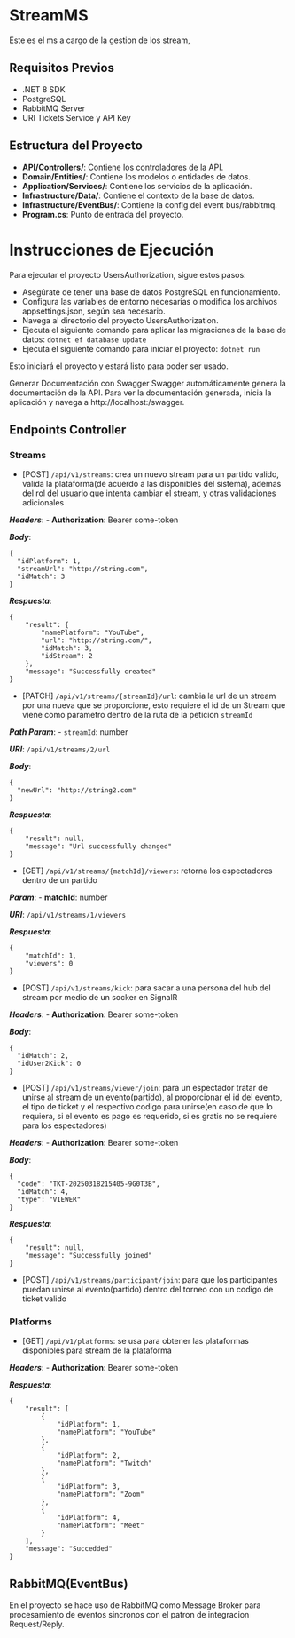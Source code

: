 # StreamMS
Este es el ms a cargo de la gestion de los stream, 


## Requisitos Previos
- .NET 8 SDK
- PostgreSQL
- RabbitMQ Server
- URI Tickets Service y API Key

## Estructura del Proyecto

- **API/Controllers/**: Contiene los controladores de la API.
- **Domain/Entities/**: Contiene los modelos o entidades de datos.
- **Application/Services/**: Contiene los servicios de la aplicación.
- **Infrastructure/Data/**: Contiene el contexto de la base de datos.
- **Infrastructure/EventBus/**: Contiene la config del event bus/rabbitmq.
- **Program.cs**: Punto de entrada del proyecto.


# Instrucciones de Ejecución
Para ejecutar el proyecto UsersAuthorization, sigue estos pasos:

- Asegúrate de tener una base de datos PostgreSQL en funcionamiento.
- Configura las variables de entorno necesarias o modifica los archivos appsettings.json, según sea necesario.
- Navega al directorio del proyecto UsersAuthorization.
- Ejecuta el siguiente comando para aplicar las migraciones de la base de datos: `dotnet ef database update`
- Ejecuta el siguiente comando para iniciar el proyecto: `dotnet run`

Esto iniciará el proyecto y estará listo para poder ser usado.

Generar Documentación con Swagger
Swagger automáticamente genera la documentación de la API. Para ver la documentación generada, inicia la aplicación y navega a http://localhost:<puerto>/swagger.


## Endpoints Controller

### Streams

- [POST] `/api/v1/streams`: crea un nuevo stream para un partido valido, valida la plataforma(de acuerdo a las disponibles del sistema), ademas del rol del usuario que intenta cambiar el stream, y otras validaciones adicionales

***Headers***:
    - **Authorization**: Bearer some-token

***Body***:
```
{
  "idPlatform": 1,
  "streamUrl": "http://string.com",
  "idMatch": 3
}
```

***Respuesta***:
```
{
    "result": {
        "namePlatform": "YouTube",
        "url": "http://string.com/",
        "idMatch": 3,
        "idStream": 2
    },
    "message": "Successfully created"
}
```

- [PATCH] `/api/v1/streams/{streamId}/url`: cambia la url de un stream por una nueva que se proporcione, esto requiere el id de un Stream que viene como parametro dentro de la ruta de la peticion `streamId`

***Path Param***:
    - `streamId`: number

***URI***: `/api/v1/streams/2/url`

***Body***:
```
{
  "newUrl": "http://string2.com"
}
```

***Respuesta***:
```
{
    "result": null,
    "message": "Url successfully changed"
}
```


- [GET] `/api/v1/streams/{matchId}/viewers`: retorna los espectadores dentro de un partido

***Param***:
    - **matchId**:  number

***URI***: `/api/v1/streams/1/viewers`


***Respuesta***:
```
{
    "matchId": 1,
    "viewers": 0
}
```


- [POST] `/api/v1/streams/kick`: para sacar a una persona del hub del stream por medio de un socker en SignalR

***Headers***:
    - **Authorization**: Bearer some-token

***Body***:
```
{
  "idMatch": 2,
  "idUser2Kick": 0
}
```

- [POST] `/api/v1/streams/viewer/join`: para un espectador tratar de unirse al stream de un evento(partido), al proporcionar el id del evento, el tipo de ticket y el respectivo codigo para unirse(en caso de que lo requiera, si el evento es pago es requerido, si es gratis no se requiere para los espectadores)

***Headers***:
    - **Authorization**: Bearer some-token

***Body***:
```
{
  "code": "TKT-20250318215405-9G0T3B",
  "idMatch": 4,
  "type": "VIEWER"
}
```

***Respuesta***:
```
{
    "result": null,
    "message": "Successfully joined"
}
```

- [POST] `/api/v1/streams/participant/join`: para que los participantes puedan unirse al evento(partido) dentro del torneo con un codigo de ticket valido

### Platforms

- [GET] `/api/v1/platforms`: se usa para obtener las plataformas disponibles para stream de la plataforma

***Headers***:
    - **Authorization**: Bearer some-token

***Respuesta***:
```
{
    "result": [
        {
            "idPlatform": 1,
            "namePlatform": "YouTube"
        },
        {
            "idPlatform": 2,
            "namePlatform": "Twitch"
        },
        {
            "idPlatform": 3,
            "namePlatform": "Zoom"
        },
        {
            "idPlatform": 4,
            "namePlatform": "Meet"
        }
    ],
    "message": "Succedded"
}
```

## RabbitMQ(EventBus)

En el proyecto se hace uso de RabbitMQ como Message Broker para procesamiento de eventos sincronos con el patron de integracion Request/Reply. 
